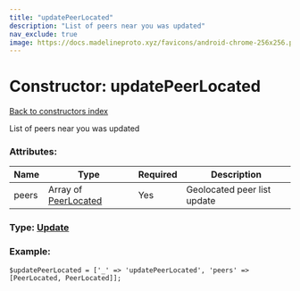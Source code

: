 ```yaml
---
title: "updatePeerLocated"
description: "List of peers near you was updated"
nav_exclude: true
image: https://docs.madelineproto.xyz/favicons/android-chrome-256x256.png
---
```

# Constructor: updatePeerLocated  
[Back to constructors index](/API_docs/constructors/index.html)



List of peers near you was updated

### Attributes:

| Name     |    Type       | Required | Description |
|----------|---------------|----------|-------------|
|peers|Array of [PeerLocated](/API_docs/types/PeerLocated.html) | Yes|Geolocated peer list update|



### Type: [Update](/API_docs/types/Update.html)


### Example:

```
$updatePeerLocated = ['_' => 'updatePeerLocated', 'peers' => [PeerLocated, PeerLocated]];
```  
